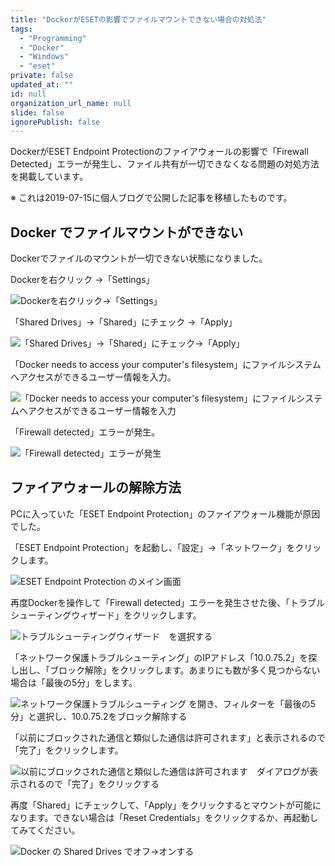 ```yaml
---
title: "DockerがESETの影響でファイルマウントできない場合の対処法"
tags:
  - "Programming"
  - "Docker"
  - "Windows"
  - "eset"
private: false
updated_at: ""
id: null
organization_url_name: null
slide: false
ignorePublish: false
---
```


DockerがESET Endpoint Protectionのファイアウォールの影響で「Firewall Detected」エラーが発生し、ファイル共有が一切できなくなる問題の対処方法を掲載しています。

※ これは2019-07-15に個人ブログで公開した記事を移植したものです。

## Docker でファイルマウントができない

Dockerでファイルのマウントが一切できない状態になりました。

Dockerを右クリック →「Settings」

![Dockerを右クリック→「Settings」](https://qiita-image-store.s3.ap-northeast-1.amazonaws.com/0/684999/bfdb947a-9097-9f9e-311e-88d20f9bf492.png)

「Shared Drives」→「Shared」にチェック →「Apply」

![「Shared Drives」→「Shared」にチェック→「Apply」](https://qiita-image-store.s3.ap-northeast-1.amazonaws.com/0/684999/cfc45a70-6ba1-9d57-6ba6-4128936a85d3.png)

「Docker needs to access your computer's filesystem」にファイルシステムへアクセスができるユーザー情報を入力。

![「Docker needs to access your computer's filesystem」にファイルシステムへアクセスができるユーザー情報を入力](https://qiita-image-store.s3.ap-northeast-1.amazonaws.com/0/684999/ba76d1f2-1df4-8fe3-3eb6-587eb7a10fc3.png)

「Firewall detected」エラーが発生。

![「Firewall detected」エラーが発生](https://qiita-image-store.s3.ap-northeast-1.amazonaws.com/0/684999/e2fa131d-f1f9-ec63-777c-f1c68b60f968.png)

## ファイアウォールの解除方法

PCに入っていた「ESET Endpoint Protection」のファイアウォール機能が原因でした。

「ESET Endpoint Protection」を起動し、「設定」→「ネットワーク」をクリックします。

![ESET Endpoint Protection のメイン画面](https://qiita-image-store.s3.ap-northeast-1.amazonaws.com/0/684999/ded8bae3-f1e7-41e4-cb3f-e07d148413b1.png)

再度Dockerを操作して「Firewall detected」エラーを発生させた後、「トラブルシューティングウィザード」をクリックします。

![トラブルシューティングウィザード　を選択する](https://qiita-image-store.s3.ap-northeast-1.amazonaws.com/0/684999/a4b20cae-e662-cb67-1554-1fdf47115d1a.png)

「ネットワーク保護トラブルシューティング」のIPアドレス「10.0.75.2」を探し出し、「ブロック解除」をクリックします。あまりにも数が多く見つからない場合は「最後の5分」をします。

![ネットワーク保護トラブルシューティング を開き、フィルターを「最後の5分」と選択し、10.0.75.2をブロック解除する](https://qiita-image-store.s3.ap-northeast-1.amazonaws.com/0/684999/59ca6aed-b4c4-3a0c-1f05-ecac7c0d6aeb.png)

「以前にブロックされた通信と類似した通信は許可されます」と表示されるので「完了」をクリックします。

![以前にブロックされた通信と類似した通信は許可されます　ダイアログが表示されるので「完了」をクリックする](https://qiita-image-store.s3.ap-northeast-1.amazonaws.com/0/684999/919f5f7f-3c30-79e0-4f0a-360097972e4b.png)

再度「Shared」にチェックして、「Apply」をクリックするとマウントが可能になります。できない場合は「Reset Credentials」をクリックするか、再起動してみてください。

![Docker の Shared Drives でオフ→オンする](https://qiita-image-store.s3.ap-northeast-1.amazonaws.com/0/684999/7b0afa3f-8ca6-59b9-70f4-bf8e362cb337.png)
